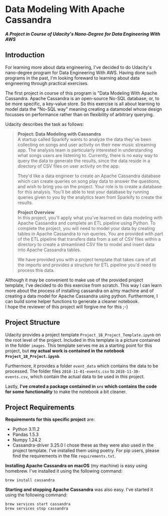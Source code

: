 # Data Modeling With Apache Cassandra
***A Project in Course of Udacity's Nano-Degree for Data Engineering With AWS***

## Introduction

For learning more about data engineering, I've decided to do Udacity's nano-degree program for Data Engineering With AWS. Having done such programs in the past, I'm looking foreward to learning about data engineering through practical exercises.

The first project in course of this program is "Data Modeling With Apache Cassandra. Apache Cassandra is an open-source No-SQL database, or, to be more specific, a key-value store. So this exercise is all about learning to model data the "No-SQL way" meaning creating a datamodel whose design focusses on performance rather than on flexibility of arbitrary querying.

Udacity describes the task as follows:

> **Project: Data Modeling with Cassandra**  
> A startup called Sparkify wants to analyze the data they've been collecting on songs and user activity on their new music streaming app. The analysis team is particularly interested in understanding what songs users are listening to. Currently, there is no easy way to query the data to generate the results, since the data reside in a directory of CSV files on user activity on the app.
> 
> They'd like a data engineer to create an Apache Cassandra database which can create queries on song play data to answer the questions, and wish to bring you on the project. Your role is to create a database for this analysis. You'll be able to test your database by running queries given to you by the analytics team from Sparkify to create the results.
>
> **Project Overview**  
> In this project, you'll apply what you've learned on data modeling with Apache Cassandra and complete an ETL pipeline using Python. To complete the project, you will need to model your data by creating tables in Apache Cassandra to run queries. You are provided with part of the ETL pipeline that transfers data from a set of CSV files within a directory to create a streamlined CSV file to model and insert data into Apache Cassandra tables.
>
> We have provided you with a project template that takes care of all the imports and provides a structure for ETL pipeline you'd need to process this data.

Although it may be convenient to make use of the provided project template, I've decided to do this exercise from scratch. This way I can learn more about the process of installing cassandra on a/my machine and of creating a data model for Apache Cassandra using python. Furthermore, I can build some helper functions to generate a cleaner notebook.  
I hope the reviewer of this project will forgive me for this ;-)

## Project Structure

Udacity provides a project template `Project_1B_Project_Template.ipynb` on the root level of the project. Included in this template is a picture contained in the folder `images`. This template serves me as a starting point for this project, but **my actual work is contained in the notebook `Project_1B_Project.ipynb`**.  

Furthermore, it provides a folder `event_data` which contains the data to be processed. The folder files `2018-11-01-events.csv` to `2018-11-30-events.csv`, which contain the actual data to be used in this project.  

Lastly, **I've created a package contained in `src` which contains the code for some functionality** to make the notebook a bit cleaner.

## Project Requirements

**Requirements for this specific project** are:
- Python 3.11.2
- Pandas 1.5.3
- Numpy 1.24.2
- Cassandra-driver 3.25.0
I chose these as they were also used in the project template. I've installed them using poetry. For pip users, please find the requirements in the file `requirements.txt`.

**Installing Apache Cassandra on macOS** (my machine) is easy using homebrew. I've installed it using the following command:

    brew install cassandra

**Starting and stopping Apache Cassandra** was also easy. I've started it using the following command:

    brew services start cassandra
    brew services stop cassandra


